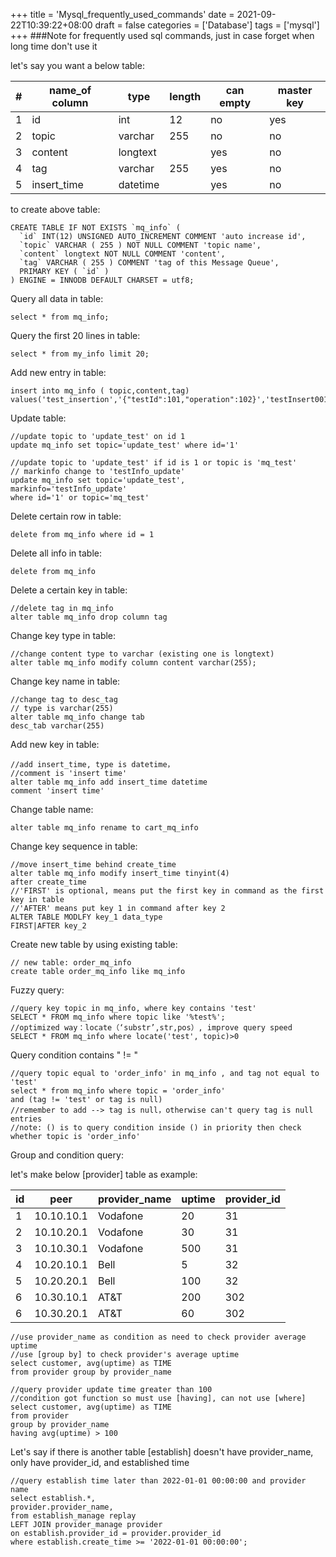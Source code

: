 +++
title = 'Mysql_frequently_used_commands'
date = 2021-09-22T10:39:22+08:00
draft = false
categories = ['Database']
tags = ['mysql']
+++
###Note for frequently used sql commands, just in case forget when long time don't use it

let's say you want a below table:

| # | name_of column | type | length | can empty | master key |
|--|--|--|--|--|--|
| 1  | id | int | 12 | no| yes |
| 2 | topic | varchar | 255 | no | no |
| 3 | content| longtext | | yes | no |
| 4 | tag| varchar | 255 | yes | no |
| 5 | insert_time | datetime | | yes | no | 

to create above table: 
```
CREATE TABLE IF NOT EXISTS `mq_info` ( 
  `id` INT(12) UNSIGNED AUTO_INCREMENT COMMENT 'auto increase id',
  `topic` VARCHAR ( 255 ) NOT NULL COMMENT 'topic name', 
  `content` longtext NOT NULL COMMENT 'content', 
  `tag` VARCHAR ( 255 ) COMMENT 'tag of this Message Queue', 
  PRIMARY KEY ( `id` ) 
) ENGINE = INNODB DEFAULT CHARSET = utf8;

```
Query all data in table: 

    select * from mq_info;

Query the first 20 lines in table:

    select * from my_info limit 20;

Add new entry in table:
```
insert into mq_info ( topic,content,tag) 
values('test_insertion','{"testId":101,"operation":102}','testInsert001')
```

Update table: 

```
//update topic to 'update_test' on id 1
update mq_info set topic='update_test' where id='1'

//update topic to 'update_test' if id is 1 or topic is 'mq_test'
// markinfo change to 'testInfo_update'
update mq_info set topic='update_test',
markinfo='testInfo_update' 
where id='1' or topic='mq_test'
```

Delete certain row in table:

```
delete from mq_info where id = 1
```
Delete all info in table:

```
delete from mq_info
```

Delete a certain key in table: 

```
//delete tag in mq_info
alter table mq_info drop column tag
```

Change key type in table:

```
//change content type to varchar (existing one is longtext)
alter table mq_info modify column content varchar(255);
```

Change key name in table: 

```
//change tag to desc_tag
// type is varchar(255)
alter table mq_info change tab 
desc_tab varchar(255)
```

Add new key in table:

```
//add insert_time, type is datetime，
//comment is 'insert time'
alter table mq_info add insert_time datetime 
comment 'insert time'
```
Change table name:

```
alter table mq_info rename to cart_mq_info
```

Change key sequence in table:

```
//move insert_time behind create_time
alter table mq_info modify insert_time tinyint(4) 
after create_time
//'FIRST' is optional, means put the first key in command as the first key in table
//'AFTER' means put key 1 in command after key 2 
ALTER TABLE MODLFY key_1 data_type 
FIRST|AFTER key_2
```

Create new table by using existing table: 

```
// new table: order_mq_info
create table order_mq_info like mq_info
```

Fuzzy query: 

```
//query key topic in mq_info, where key contains 'test'
SELECT * FROM mq_info where topic like '%test%';
//optimized way：locate（‘substr’,str,pos）, improve query speed
SELECT * FROM mq_info where locate('test', topic)>0
```

Query condition contains " != " 

```
//query topic equal to 'order_info' in mq_info , and tag not equal to 'test' 
select * from mq_info where topic = 'order_info' 
and (tag != 'test' or tag is null)
//remember to add --> tag is null，otherwise can't query tag is null entries
//note: () is to query condition inside () in priority then check whether topic is 'order_info'

```
Group and condition query:

let's make below [provider] table as example: 

|id|peer| provider_name| uptime|provider_id|
|--|--|--|--|--|
| 1 |10.10.10.1|Vodafone|20|31|
| 2 |10.10.20.1|Vodafone|30|31|
| 3 |10.10.30.1|Vodafone|500|31|
| 4 |10.20.10.1|Bell|5|32|
| 5 |10.20.20.1|Bell|100|32|
| 6 |10.30.10.1|AT&T|200|302|
| 6 |10.30.20.1|AT&T|60|302|


```
//use provider_name as condition as need to check provider average uptime
//use [group by] to check provider's average uptime  
select customer, avg(uptime) as TIME 
from provider group by provider_name
```

```
//query provider update time greater than 100
//condition got function so must use [having], can not use [where]
select customer, avg(uptime) as TIME 
from provider
group by provider_name
having avg(uptime) > 100
```

Let's say if there is another table [establish] doesn't have provider_name, only have provider_id, and established time
```
//query establish time later than 2022-01-01 00:00:00 and provider name 
select establish.*,
provider.provider_name,
from establish_manage replay
LEFT JOIN provider_manage provider
on establish.provider_id = provider.provider_id
where establish.create_time >= '2022-01-01 00:00:00';
```